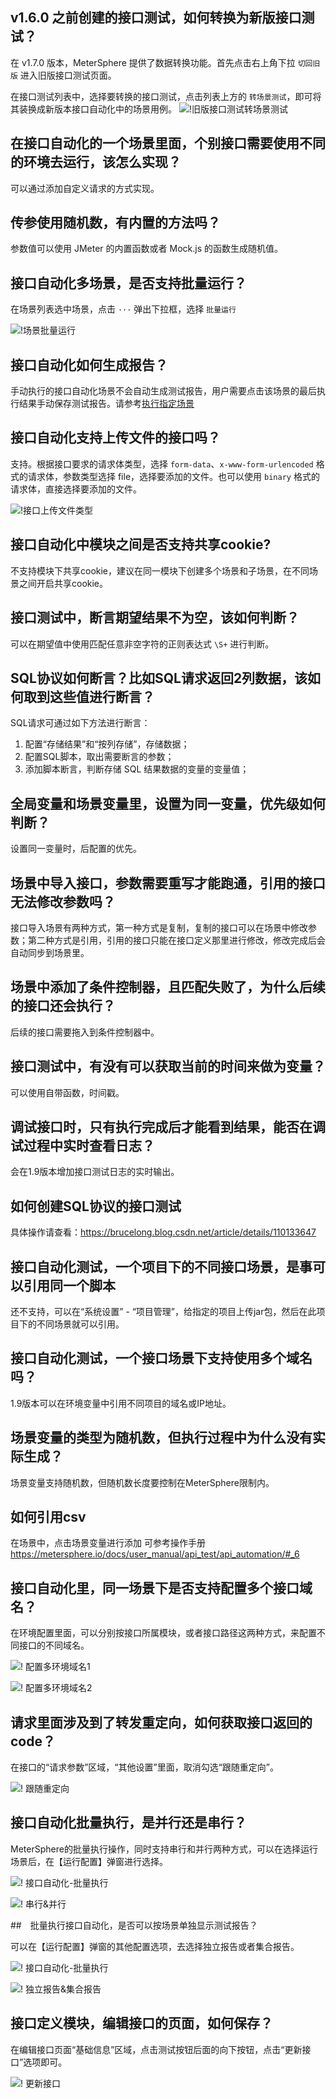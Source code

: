 ## v1.6.0 之前创建的接口测试，如何转换为新版接口测试？

在 v1.7.0 版本，MeterSphere 提供了数据转换功能。首先点击右上角下拉 `切回旧版` 进入旧版接口测试页面。

在接口测试列表中，选择要转换的接口测试，点击列表上方的 `转场景测试`，即可将其装换成新版本接口自动化中的场景用例。
![!旧版接口测试转场景测试](../img/faq/旧版接口测试转场景测试.gif)

## 在接口自动化的一个场景里面，个别接口需要使用不同的环境去运行，该怎么实现？

可以通过添加自定义请求的方式实现。

## 传参使用随机数，有内置的方法吗？

参数值可以使用 JMeter 的内置函数或者 Mock.js 的函数生成随机值。

## 接口自动化多场景，是否支持批量运行？

在场景列表选中场景，点击 `···` 弹出下拉框，选择 `批量运行`

![!场景批量运行](../img/faq/场景批量运行.jpg)

## 接口自动化如何生成报告？

手动执行的接口自动化场景不会自动生成测试报告，用户需要点击该场景的最后执行结果手动保存测试报告。请参考[执行指定场景](/user_manual/api_test/api_automation/#_12)

## 接口自动化支持上传文件的接口吗？

支持。根据接口要求的请求体类型，选择 `form-data`、`x-www-form-urlencoded` 格式的请求体，参数类型选择 file，选择要添加的文件。也可以使用 `binary` 格式的请求体，直接选择要添加的文件。

![!接口上传文件类型](../img/faq/接口上传文件类型.jpg)

## 接口自动化中模块之间是否支持共享cookie?

不支持模块下共享cookie，建议在同一模块下创建多个场景和子场景，在不同场景之间开启共享cookie。

## 接口测试中，断言期望结果不为空，该如何判断？

可以在期望值中使用匹配任意非空字符的正则表达式 `\S+` 进行判断。

##  SQL协议如何断言？比如SQL请求返回2列数据，该如何取到这些值进行断言？

SQL请求可通过如下方法进行断言：

1. 配置“存储结果”和“按列存储”，存储数据； 
2. 配置SQL脚本，取出需要断言的参数； 
3. 添加脚本断言，判断存储 SQL 结果数据的变量的变量值；

## 全局变量和场景变量里，设置为同一变量，优先级如何判断？

设置同一变量时，后配置的优先。

## 场景中导入接口，参数需要重写才能跑通，引用的接口无法修改参数吗？

接口导入场景有两种方式，第一种方式是复制，复制的接口可以在场景中修改参数；第二种方式是引用，引用的接口只能在接口定义那里进行修改，修改完成后会自动同步到场景里。

## 场景中添加了条件控制器，且匹配失败了，为什么后续的接口还会执行？

后续的接口需要拖入到条件控制器中。

## 接口测试中，有没有可以获取当前的时间来做为变量？

可以使用自带函数，时间戳。

## 调试接口时，只有执行完成后才能看到结果，能否在调试过程中实时查看日志？

会在1.9版本增加接口测试日志的实时输出。

## 如何创建SQL协议的接口测试

具体操作请查看：https://brucelong.blog.csdn.net/article/details/110133647

## 接口自动化测试，一个项目下的不同接口场景，是事可以引用同一个脚本

还不支持，可以在“系统设置” - “项目管理”，给指定的项目上传jar包，然后在此项目下的不同场景就可以引用。

## 接口自动化测试，一个接口场景下支持使用多个域名吗？

1.9版本可以在环境变量中引用不同项目的域名或IP地址。

## 场景变量的类型为随机数，但执行过程中为什么没有实际生成？

场景变量支持随机数，但随机数长度要控制在MeterSphere限制内。

## 如何引用csv

在场景中，点击场景变量进行添加
可参考操作手册 https://metersphere.io/docs/user_manual/api_test/api_automation/#_6

## 接口自动化里，同一场景下是否支持配置多个接口域名？

在环境配置里面，可以分别按接口所属模块，或者接口路径这两种方式，来配置不同接口的不同域名。

![! 配置多环境域名1](../img/faq/配置多环境域名1.png)

![! 配置多环境域名2](../img/faq/配置多环境域名2.png)

##  请求里面涉及到了转发重定向，如何获取接口返回的code？

在接口的“请求参数”区域，“其他设置”里面，取消勾选“跟随重定向”。

![! 跟随重定向](../img/faq/跟随重定向.png)

## 接口自动化批量执行，是并行还是串行？

MeterSphere的批量执行操作，同时支持串行和并行两种方式，可以在选择运行场景后，在【运行配置】弹窗进行选择。

![! 接口自动化-批量执行](../img/faq/接口自动化-批量执行.png)

![! 串行&并行](../img/faq/串行&并行.png)

##　批量执行接口自动化，是否可以按场景单独显示测试报告？

可以在【运行配置】弹窗的其他配置选项，去选择独立报告或者集合报告。

![! 接口自动化-批量执行](../img/faq/接口自动化-批量执行.png)

![! 独立报告&集合报告](../img/faq/独立报告&集合报告.png)

## 接口定义模块，编辑接口的页面，如何保存？

在编辑接口页面“基础信息”区域，点击测试按钮后面的向下按钮，点击“更新接口”选项即可。

![! 更新接口](../img/faq/更新接口.png)


